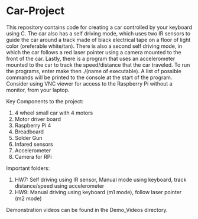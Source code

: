 # Car-Project
This repository contains code for creating a car controlled by your keyboard using C. The car also has a self driving mode, which uses two IR sensors to guide the car around a track made of black electrical tape on a floor of light color (oreferable white/tan). There is also a second self driving mode, in which the car follows a red laser pointer using a camera mounted to the front of the car. Lastly, there is a program that uses an accelerometer mounted to the car to track the speed/distance that the car traveled. To run the programs, enter make then ./(name of executable). A list of possible commands will be printed to the console at the start of the program. Consider using VNC viewer for access to the Raspberry Pi without a monitor, from your laptop. 

Key Components to the project:

1. 4 wheel small car with 4 motors
2. Motor driver board
3. Raspberry Pi 4
4. Breadboard
5. Solder Gun
6. Infared sensors
7. Accelerometer
8. Camera for RPi

Important folders:

1. HW7: Self driving using IR sensor, Manual mode using keyboard, track distance/speed using accelerometer
2. HW9: Manual driving using keyboard (m1 mode), follow laser pointer (m2 mode)

Demonstration videos can be found in the Demo_Videos directory.

